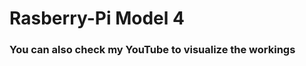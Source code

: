 <h1> Rasberry-Pi Model 4 </h1> 
<h3> You can also check my YouTube to visualize the workings </h3>
  <a href = "https://www.youtube.com/@mdfardeenislam28" alt = "Page doesn't exist">
